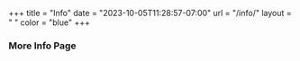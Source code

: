+++
title = "Info"
date = "2023-10-05T11:28:57-07:00"
url = "/info/"
layout = " "
color = "blue"
+++

### More Info Page